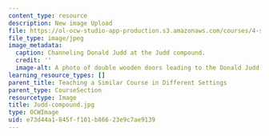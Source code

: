 ```yaml
---
content_type: resource
description: New image Upload
file: https://ol-ocw-studio-app-production.s3.amazonaws.com/courses/4-s67-landscape-experience-seminar-in-land-art-fall-2016/e73d44a1845ff101b86623e9c7ae9139_Judd-compound.jpg
file_type: image/jpeg
image_metadata:
  caption: Channeling Donald Judd at the Judd compound.
  credit: ''
  image-alt: A photo of double wooden doors leading to the Donald Judd compound.
learning_resource_types: []
parent_title: Teaching a Similar Course in Different Settings
parent_type: CourseSection
resourcetype: Image
title: Judd-compound.jpg
type: OCWImage
uid: e73d44a1-845f-f101-b866-23e9c7ae9139
---
```

